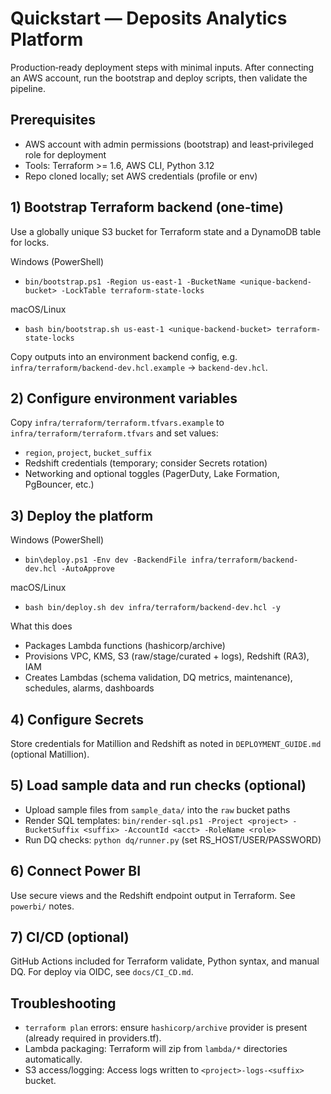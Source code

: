 # Quickstart — Deposits Analytics Platform

Production‑ready deployment steps with minimal inputs. After connecting an AWS account, run the bootstrap and deploy scripts, then validate the pipeline.

## Prerequisites
- AWS account with admin permissions (bootstrap) and least‑privileged role for deployment
- Tools: Terraform >= 1.6, AWS CLI, Python 3.12
- Repo cloned locally; set AWS credentials (profile or env)

## 1) Bootstrap Terraform backend (one‑time)
Use a globally unique S3 bucket for Terraform state and a DynamoDB table for locks.

Windows (PowerShell)
- `bin/bootstrap.ps1 -Region us-east-1 -BucketName <unique-backend-bucket> -LockTable terraform-state-locks`

macOS/Linux
- `bash bin/bootstrap.sh us-east-1 <unique-backend-bucket> terraform-state-locks`

Copy outputs into an environment backend config, e.g. `infra/terraform/backend-dev.hcl.example` → `backend-dev.hcl`.

## 2) Configure environment variables
Copy `infra/terraform/terraform.tfvars.example` to `infra/terraform/terraform.tfvars` and set values:
- `region`, `project`, `bucket_suffix`
- Redshift credentials (temporary; consider Secrets rotation)
- Networking and optional toggles (PagerDuty, Lake Formation, PgBouncer, etc.)

## 3) Deploy the platform
Windows (PowerShell)
- `bin\deploy.ps1 -Env dev -BackendFile infra/terraform/backend-dev.hcl -AutoApprove`

macOS/Linux
- `bash bin/deploy.sh dev infra/terraform/backend-dev.hcl -y`

What this does
- Packages Lambda functions (hashicorp/archive)
- Provisions VPC, KMS, S3 (raw/stage/curated + logs), Redshift (RA3), IAM
- Creates Lambdas (schema validation, DQ metrics, maintenance), schedules, alarms, dashboards

## 4) Configure Secrets
Store credentials for Matillion and Redshift as noted in `DEPLOYMENT_GUIDE.md` (optional Matillion).

## 5) Load sample data and run checks (optional)
- Upload sample files from `sample_data/` into the `raw` bucket paths
- Render SQL templates: `bin/render-sql.ps1 -Project <project> -BucketSuffix <suffix> -AccountId <acct> -RoleName <role>`
- Run DQ checks: `python dq/runner.py` (set RS_HOST/USER/PASSWORD)

## 6) Connect Power BI
Use secure views and the Redshift endpoint output in Terraform. See `powerbi/` notes.

## 7) CI/CD (optional)
GitHub Actions included for Terraform validate, Python syntax, and manual DQ. For deploy via OIDC, see `docs/CI_CD.md`.

## Troubleshooting
- `terraform plan` errors: ensure `hashicorp/archive` provider is present (already required in providers.tf).
- Lambda packaging: Terraform will zip from `lambda/*` directories automatically.
- S3 access/logging: Access logs written to `<project>-logs-<suffix>` bucket.
